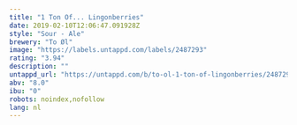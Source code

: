 ```yaml
---
title: "1 Ton Of... Lingonberries"
date: 2019-02-10T12:06:47.091928Z
style: "Sour - Ale"
brewery: "To Øl"
image: "https://labels.untappd.com/labels/2487293"
rating: "3.94"
description: ""
untappd_url: "https://untappd.com/b/to-ol-1-ton-of-lingonberries/2487293"
abv: "8.0"
ibu: "0"
robots: noindex,nofollow
lang: nl
---
```

